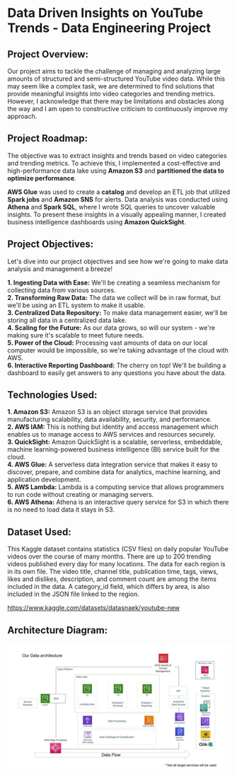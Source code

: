 # Data Driven Insights on YouTube Trends - Data Engineering Project

## Project Overview:

Our project aims to tackle the challenge of managing and analyzing large amounts of structured and semi-structured YouTube video data. While this may seem like a complex task, we are determined to find solutions that provide meaningful insights into video categories and trending metrics. However, I acknowledge that there may be limitations and obstacles along the way and I am open to constructive criticism to continuously improve my approach.  

## Project Roadmap:  

The objective was to extract insights and trends based on video categories and trending metrics. To achieve this, I implemented a cost-effective and high-performance data lake using **Amazon S3** and **partitioned the data to optimize performance**.

**AWS Glue** was used to create a **catalog** and develop an ETL job that utilized **Spark jobs** and **Amazon SNS** for alerts. Data analysis was conducted using **Athena** and **Spark SQL**, where I wrote SQL queries to uncover valuable insights. To present these insights in a visually appealing manner, I created business intelligence dashboards using **Amazon QuickSight**.

## Project Objectives:

Let's dive into our project objectives and see how we're going to make data analysis and management a breeze!

**1. Ingesting Data with Ease:** We'll be creating a seamless mechanism for collecting data from various sources.  
**2. Transforming Raw Data:** The data we collect will be in raw format, but we'll be using an ETL system to make it usable.  
**3. Centralized Data Repository:** To make data management easier, we'll be storing all data in a centralized data lake.  
**4. Scaling for the Future:** As our data grows, so will our system - we're making sure it's scalable to meet future needs.  
**5. Power of the Cloud:** Processing vast amounts of data on our local computer would be impossible, so we're taking advantage of the cloud with AWS.  
**6. Interactive Reporting Dashboard:** The cherry on top! We'll be building a dashboard to easily get answers to any questions you have about the data.  

## Technologies Used:
**1. Amazon S3:** Amazon S3 is an object storage service that provides manufacturing scalability, data availability, security, and performance.  
**2. AWS IAM:** This is nothing but identity and access management which enables us to manage access to AWS services and resources securely.  
**3. QuickSight:** Amazon QuickSight is a scalable, serverless, embeddable, machine learning-powered business intelligence (BI) service built for the cloud.  
**4. AWS Glue:** A serverless data integration service that makes it easy to discover, prepare, and combine data for analytics, machine learning, and application development.  
**5. AWS Lambda:** Lambda is a computing service that allows programmers to run code without creating or managing servers.  
**6. AWS Athena:** Athena is an interactive query service for S3 in which there is no need to load data it stays in S3.  

## Dataset Used:
This Kaggle dataset contains statistics (CSV files) on daily popular YouTube videos over the course of many months. There are up to 200 trending videos published every day for many locations. The data for each region is in its own file. The video title, channel title, publication time, tags, views, likes and dislikes, description, and comment count are among the items included in the data. A category_id field, which differs by area, is also included in the JSON file linked to the region.

https://www.kaggle.com/datasets/datasnaek/youtube-new

## Architecture Diagram:
<img src="architecture.jpeg">



